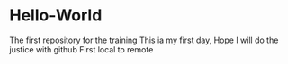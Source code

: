 # Hello-World
The first repository for the training
This ia my first day, Hope I will do the justice with github
First local to remote
